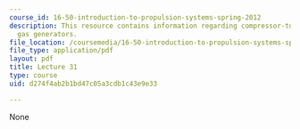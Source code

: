 ```yaml
---
course_id: 16-50-introduction-to-propulsion-systems-spring-2012
description: This resource contains information regarding compressor-turbine matching;
  gas generators.
file_location: /coursemedia/16-50-introduction-to-propulsion-systems-spring-2012/d274f4ab2b1bd47c05a3cdb1c43e9e33_MIT16_50S12_lec31.pdf
file_type: application/pdf
layout: pdf
title: Lecture 31
type: course
uid: d274f4ab2b1bd47c05a3cdb1c43e9e33

---
```

None
